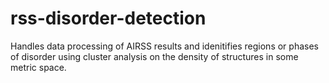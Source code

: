 # rss-disorder-detection
Handles data processing of AIRSS results and idenitifies regions or phases of disorder using cluster analysis on the density of structures in some metric space.
